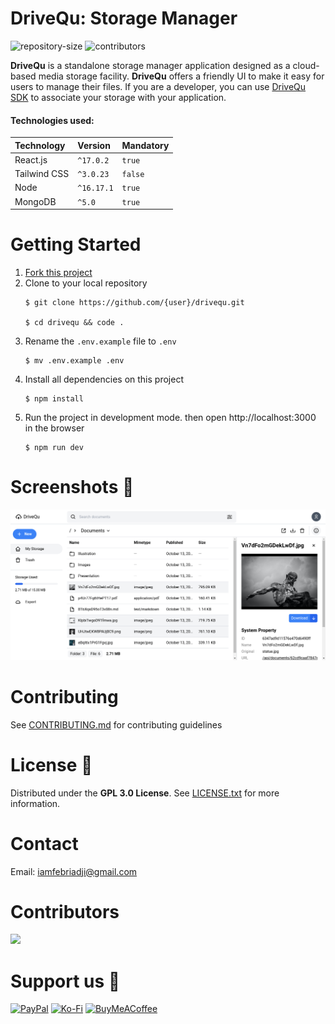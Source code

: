 # DriveQu: Storage Manager
![repository-size](https://img.shields.io/github/repo-size/febriadj/messaging-app?label=Repository%20Size&style=social)
![contributors](https://img.shields.io/github/contributors/febriadj/drivequ?color=%23010409&label=Contributors&style=flat-square)

**DriveQu** is a standalone storage manager application designed as a cloud-based media storage facility. **DriveQu** offers a friendly UI to make it easy for users to manage their files. If you are a developer, you can use [DriveQu SDK](https://www.npmjs.com/package/drivequ) to associate your storage with your application.

#### Technologies used:
| Technology | Version | Mandatory |
| :-- | :----- | :-- |
| React.js | `^17.0.2` | `true`|
| Tailwind CSS | `^3.0.23` | `false` |
| Node | `^16.17.1` | `true` |
| MongoDB | `^5.0` | `true` |

# Getting Started
1. [Fork this project](https://github.com/febriadj/drivequ/fork)
2. Clone to your local repository
    ~~~
    $ git clone https://github.com/{user}/drivequ.git

    $ cd drivequ && code .
    ~~~
3. Rename the `.env.example` file to `.env`
    ~~~
    $ mv .env.example .env
    ~~~
4. Install all dependencies on this project
    ~~~
    $ npm install
    ~~~
5. Run the project in development mode. then open http://localhost:3000 in the browser
    ~~~
    $ npm run dev
    ~~~

# Screenshots 📸
![img](./docs/images/app.png)

# Contributing
See [CONTRIBUTING.md](https://github.com/febriadj/drivequ/blob/master/CONTRIBUTING.md) for contributing guidelines

# License 📄
Distributed under the **GPL 3.0 License**. See [LICENSE.txt](https://github.com/febriadj/drivequ/blob/master/LICENSE) for more information.

# Contact
Email: <iamfebriadji@gmail.com>

# Contributors
<a href="https://github.com/febriadj/drivequ/graphs/contributors">
  <img src="https://contrib.rocks/image?repo=febriadj/drivequ&max=16&columns=8&anon" />
</a>

# Support us 🤝
[![PayPal](https://img.shields.io/badge/PayPal-00457C?style=for-the-badge&logo=paypal&logoColor=white)](https://paypal.me/febriadji)
[![Ko-Fi](https://img.shields.io/badge/Ko--fi-F16061?style=for-the-badge&logo=ko-fi&logoColor=white)](https://ko-fi.com/febriadj)
[![BuyMeACoffee](https://img.shields.io/badge/Buy%20Me%20a%20Coffee-ffdd00?style=for-the-badge&logo=buy-me-a-coffee&logoColor=black)](https://www.buymeacoffee.com/febriadj)

